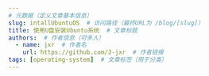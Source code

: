 ```yaml
---
# 元数据（定义文章基本信息）
slug: intallUbuntuOS  # 访问路径（最终URL为 /blog/[slug]）
title: 使用U盘安装Ubuntu系统  # 文章标题
authors:  # 作者信息（可多人）
  - name: jxr  # 作者名
    url: https://github.com/J-jxr  # 作者链接
tags: [operating-system]  # 文章标签（用于分类）
---
```


<!-- truncate -->